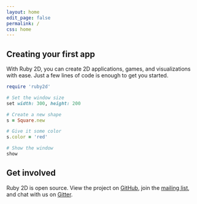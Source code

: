```yaml
---
layout: home
edit_page: false
permalink: /
css: home
---
```


## Creating your first app

With Ruby 2D, you can create 2D applications, games, and visualizations with ease. Just a few lines of code is enough to get you started.

```ruby
require 'ruby2d'

# Set the window size
set width: 300, height: 200

# Create a new shape
s = Square.new

# Give it some color
s.color = 'red'

# Show the window
show
```

## Get involved

Ruby 2D is open source. View the project on [GitHub](https://github.com/ruby2d), join the [mailing list](https://groups.google.com/d/forum/ruby2d), and chat with us on [Gitter](https://gitter.im/ruby2d/ruby2d).
